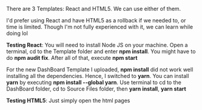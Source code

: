  There are 3 Templates: React and HTML5. We can use either of them.
 
 I'd prefer using React and have HTML5 as a rollback if we needed to, or time is limited. Though I'm not fully experienced with it, we can learn while doing lol
 
 **Testing React**: You will need to install Node JS on your machine. Open a terminal, cd to the Template folder and enter **npm install**. You might have to do **npm audit fix**. After all of that, execute **npm start**
 
For the new DashBoard Template I uploaded, **npm install** did not work well installing all the dependencies. Hence, I switched to **yarn**. You can install **yarn** by executing **npm install --global yarn**. Use terminal to cd to the DashBoard folder, cd to Source Files folder, then **yarn install**, **yarn start**
 
 **Testing HTML5**: Just simply open the html pages
